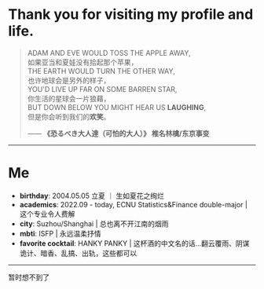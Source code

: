 # Thank you for visiting my profile and life.
> ADAM AND EVE WOULD TOSS THE APPLE AWAY,<br>
> 如果亚当和夏娃没有拾起那个苹果，<br>
> THE EARTH WOULD TURN THE OTHER WAY,<br>
> 也许地球会是另外的样子，<br>
> YOU'D LIVE UP FAR ON SOME BARREN STAR,<br>
> 你生活的星球会一片狼藉，<br>
> BUT DOWN BELOW YOU MIGHT HEAR US **LAUGHING**,<br>
> 但是你会听到我们的**欢笑**。<br>
>
> —— **《恐るべき大人達（可怕的大人）》 椎名林檎/东京事变**
***
# Me
- **birthday**: 2004.05.05 立夏 ｜ 生如夏花之绚烂
- **academics**: 2022.09 - today, ECNU Statistics&Finance double-major | 这个专业令人费解
- **city**: Suzhou/Shanghai | 总也离不开江南的烟雨
- **mbti**: ISFP | 永远温柔抒情
- **favorite cocktail**: HANKY PANKY | 这杯酒的中文名的话...翻云覆雨、阴谋诡计、暗香、乱搞、出轨，这些都可以

***
暂时想不到了
